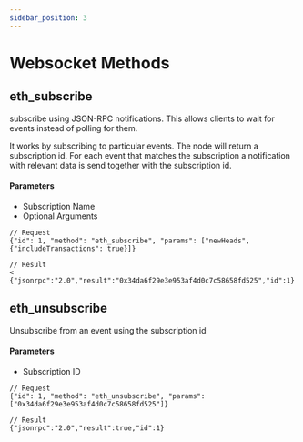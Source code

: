 ```yaml
---
sidebar_position: 3
---
```


# Websocket Methods

## eth_subscribe
subscribe using JSON-RPC notifications. This allows clients to wait for events instead of polling for them.

It works by subscribing to particular events. The node will return a subscription id. For each event that matches the subscription a notification with relevant data is send together with the subscription id.

#### Parameters
- Subscription Name 
- Optional Arguments

```shell
// Request
{"id": 1, "method": "eth_subscribe", "params": ["newHeads", {"includeTransactions": true}]}

// Result
< {"jsonrpc":"2.0","result":"0x34da6f29e3e953af4d0c7c58658fd525","id":1}
```

## eth_unsubscribe
Unsubscribe from an event using the subscription id

#### Parameters
- Subscription ID

```shell
// Request
{"id": 1, "method": "eth_unsubscribe", "params": ["0x34da6f29e3e953af4d0c7c58658fd525"]}

// Result
{"jsonrpc":"2.0","result":true,"id":1}
```
